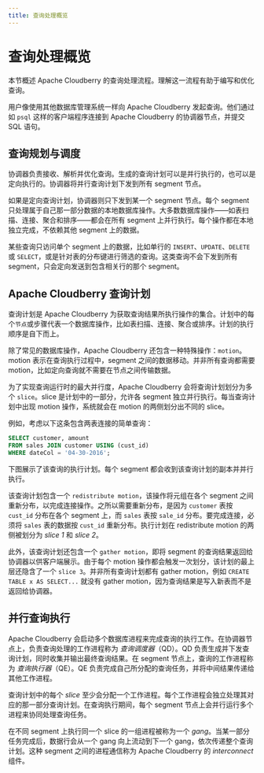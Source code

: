 ```yaml
---
title: 查询处理概览
---
```


# 查询处理概览

本节概述 Apache Cloudberry 的查询处理流程。理解这一流程有助于编写和优化查询。

用户像使用其他数据库管理系统一样向 Apache Cloudberry 发起查询。他们通过如 `psql` 这样的客户端程序连接到 Apache Cloudberry 的协调器节点，并提交 SQL 语句。

## 查询规划与调度

协调器负责接收、解析并优化查询。生成的查询计划可以是并行执行的，也可以是定向执行的。协调器将并行查询计划下发到所有 segment 节点。

如果是定向查询计划，协调器则只下发到某一个 segment 节点。每个 segment 只处理属于自己那一部分数据的本地数据库操作。大多数数据库操作——如表扫描、连接、聚合和排序——都会在所有 segment 上并行执行。每个操作都在本地独立完成，不依赖其他 segment 上的数据。

某些查询只访问单个 segment 上的数据，比如单行的 `INSERT`、`UPDATE`、`DELETE` 或 `SELECT`，或是针对表的分布键进行筛选的查询。这类查询不会下发到所有 segment，只会定向发送到包含相关行的那个 segment。

## Apache Cloudberry 查询计划

查询计划是 Apache Cloudberry 为获取查询结果所执行操作的集合。计划中的每个`节点`或步骤代表一个数据库操作，比如表扫描、连接、聚合或排序。计划的执行顺序是自下而上。

除了常见的数据库操作，Apache Cloudberry 还包含一种特殊操作：`motion`。motion 表示在查询执行过程中，segment 之间的数据移动。并非所有查询都需要 motion，比如定向查询就不需要在节点之间传输数据。

为了实现查询运行时的最大并行度，Apache Cloudberry 会将查询计划划分为多个 `slice`。slice 是计划中的一部分，允许各 segment 独立并行执行。每当查询计划中出现 motion 操作，系统就会在 motion 的两侧划分出不同的 slice。

例如，考虑以下这条包含两表连接的简单查询：

```sql
SELECT customer, amount
FROM sales JOIN customer USING (cust_id)
WHERE dateCol = '04-30-2016';
```

下图展示了该查询的执行计划。每个 segment 都会收到该查询计划的副本并并行执行。

该查询计划包含一个 `redistribute motion`，该操作将元组在各个 segment 之间重新分布，以完成连接操作。之所以需要重新分布，是因为 `customer` 表按 `cust_id` 分布在各个 segment 上，而 `sales` 表按 `sale_id` 分布。要完成连接，必须将 `sales` 表的数据按 `cust_id` 重新分布。执行计划在 redistribute motion 的两侧被划分为 *slice 1* 和 *slice 2*。

此外，该查询计划还包含一个 `gather motion`，即将 segment 的查询结果返回给协调器以供客户端展示。由于每个 motion 操作都会触发一次划分，该计划的最上层还隐含了一个 `slice 3`。并非所有查询计划都有 gather motion，例如 `CREATE TABLE x AS SELECT...` 就没有 gather motion，因为查询结果是写入新表而不是返回给协调器。

## 并行查询执行

Apache Cloudberry 会启动多个数据库进程来完成查询的执行工作。在协调器节点上，负责查询处理的工作进程称为 *查询调度器*（QD）。QD 负责生成并下发查询计划，同时收集并输出最终查询结果。在 segment 节点上，查询的工作进程称为 *查询执行器*（QE）。QE 负责完成自己所分配的查询任务，并将中间结果传递给其他工作进程。

查询计划中的每个 *slice* 至少会分配一个工作进程。每个工作进程会独立处理其对应的那一部分查询计划。在查询执行期间，每个 segment 节点上会并行运行多个进程来协同处理查询任务。

在不同 segment 上执行同一个 slice 的一组进程被称为一个 *gang*。当某一部分任务完成后，数据行会从一个 gang 向上流动到下一个 gang，依次传递整个查询计划。这种 segment 之间的进程通信称为 Apache Cloudberry 的 *interconnect* 组件。
